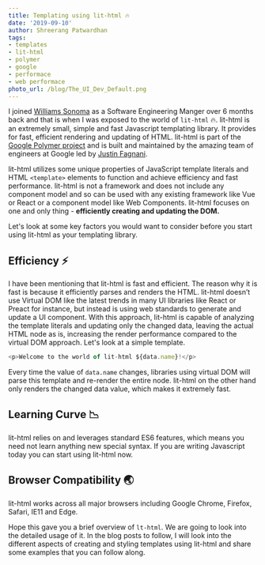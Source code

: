 ```yaml
---
title: Templating using lit-html 🔥
date: '2019-09-10'
author: Shreerang Patwardhan
tags:
- templates
- lit-html
- polymer
- google
- performace
- web performace
photo_url: /blog/The_UI_Dev_Default.png
---
```



I joined [Williams Sonoma](https://www.williams-sonoma.com) as a Software Engineering Manger over 6 months back and that is when I was exposed to the world of `lit-html` 🔥. lit-html is an extremely small, simple and fast Javascript templating library. It provides for fast, efficient rendering and updating of HTML. lit-html is part of the [Google Polymer project](https://www.polymer-project.org/) and is built and maintained by the amazing team of engineers at Google led by [Justin Fagnani](https://twitter.com/justinfagnani).

lit-html utilizes some unique properties of JavaScript template literals and HTML `<template>` elements to function and achieve efficiency and fast performance. lit-html is not a framework and does not include any component model and so can be used with any existing framework like Vue or React or a component model like Web Components. lit-html focuses on one and only thing - **efficiently creating and updating the DOM.**

Let's look at some key factors you would want to consider before you start using lit-html as your templating library.

## Efficiency ⚡
I have been mentioning that lit-html is fast and efficient. The reason why it is fast is because it efficiently parses and renders the HTML. lit-html doesn’t use Virtual DOM like the latest trends in many UI libraries like React or Preact for instance, but instead is using web standards to generate and update a UI component. With this approach, lit-html is capable of analyzing the template literals and updating only the changed data, leaving the actual HTML node as is, increasing the render performance compared to the virtual DOM approach. Let's look at a simple template.

```javascript
<p>Welcome to the world of lit-html ${data.name}!</p>
```

Every time the value of `data.name` changes, libraries using virtual DOM will parse this template and re-render the entire node. lit-html on the other hand only renders the changed data value, which makes it extremely fast.

## Learning Curve 📉
lit-html relies on and leverages standard ES6 features, which means you need not learn anything new special syntax. If you are writing Javascript today you can start using lit-html now.

## Browser Compatibility 🌏
lit-html works across all major browsers including Google Chrome, Firefox, Safari, IE11 and Edge.

Hope this gave you a brief overview of `lt-html`. We are going to look into the detailed usage of it. In the blog posts to follow, I will look into the different aspects of creating and styling templates using lit-html and share some examples that you can follow along.